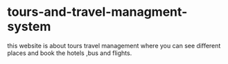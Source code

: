 # tours-and-travel-managment-system

this website is about tours travel management where you can see different places and book the hotels ,bus and flights.

